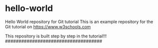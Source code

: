 # hello-world
Hello World repository for Git tutorial
This is an example repository for the Git tutorial on https://www.w3schools.com

This repository is built step by step in the tutorial!!!
####################################
